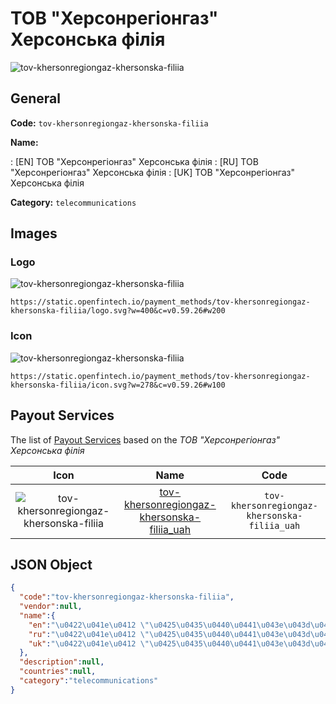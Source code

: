 
# ТОВ "Херсонрегіонгаз" Херсонська філія 
![tov-khersonregiongaz-khersonska-filiia](https://static.openfintech.io/payment_methods/tov-khersonregiongaz-khersonska-filiia/logo.svg?w=400&c=v0.59.26#w200)  

## General 
**Code:** `tov-khersonregiongaz-khersonska-filiia` 
 
**Name:** 
 
:	[EN] ТОВ "Херсонрегіонгаз" Херсонська філія 
:	[RU] ТОВ "Херсонрегіонгаз" Херсонська філія 
:	[UK] ТОВ "Херсонрегіонгаз" Херсонська філія 
 
**Category:** `telecommunications` 
 

## Images 

### Logo 
![tov-khersonregiongaz-khersonska-filiia](https://static.openfintech.io/payment_methods/tov-khersonregiongaz-khersonska-filiia/logo.svg?w=400&c=v0.59.26#w200)  

```
https://static.openfintech.io/payment_methods/tov-khersonregiongaz-khersonska-filiia/logo.svg?w=400&c=v0.59.26#w200
```  

### Icon 
![tov-khersonregiongaz-khersonska-filiia](https://static.openfintech.io/payment_methods/tov-khersonregiongaz-khersonska-filiia/icon.svg?w=278&c=v0.59.26#w100)  

```
https://static.openfintech.io/payment_methods/tov-khersonregiongaz-khersonska-filiia/icon.svg?w=278&c=v0.59.26#w100
```  

## Payout Services 
 
The list of [Payout Services](/payout-services/) based on the _ТОВ "Херсонрегіонгаз" Херсонська філія_ 

|Icon|Name|Code| 
|:---:|:---:|:---:| 
|![tov-khersonregiongaz-khersonska-filiia](https://static.openfintech.io/payout_methods/tov-khersonregiongaz-khersonska-filiia/icon.svg?w=278&c=v0.59.26#w40) |[tov-khersonregiongaz-khersonska-filiia_uah](/payout-services/tov-khersonregiongaz-khersonska-filiia_uah/)|`tov-khersonregiongaz-khersonska-filiia_uah`| 
 

## JSON Object 

```json
{
  "code":"tov-khersonregiongaz-khersonska-filiia",
  "vendor":null,
  "name":{
    "en":"\u0422\u041e\u0412 \"\u0425\u0435\u0440\u0441\u043e\u043d\u0440\u0435\u0433\u0456\u043e\u043d\u0433\u0430\u0437\" \u0425\u0435\u0440\u0441\u043e\u043d\u0441\u044c\u043a\u0430 \u0444\u0456\u043b\u0456\u044f",
    "ru":"\u0422\u041e\u0412 \"\u0425\u0435\u0440\u0441\u043e\u043d\u0440\u0435\u0433\u0456\u043e\u043d\u0433\u0430\u0437\" \u0425\u0435\u0440\u0441\u043e\u043d\u0441\u044c\u043a\u0430 \u0444\u0456\u043b\u0456\u044f",
    "uk":"\u0422\u041e\u0412 \"\u0425\u0435\u0440\u0441\u043e\u043d\u0440\u0435\u0433\u0456\u043e\u043d\u0433\u0430\u0437\" \u0425\u0435\u0440\u0441\u043e\u043d\u0441\u044c\u043a\u0430 \u0444\u0456\u043b\u0456\u044f"
  },
  "description":null,
  "countries":null,
  "category":"telecommunications"
}
```  
